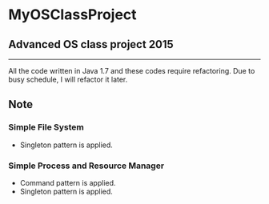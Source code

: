 # MyOSClassProject
## Advanced OS class project 2015
-------------------------------------------------

All the code written in Java 1.7 and these codes require refactoring. 
Due to busy schedule, I will refactor it later.

## Note

### Simple File System

* Singleton pattern is applied.

### Simple Process and Resource Manager

* Command pattern is applied.
* Singleton pattern is applied.


